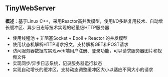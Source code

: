 ## TinyWebServer
**概述**：基于Linux C++，采用Reactor高并发模型，使用I/O多路复用技术、自动增长缓冲区、异步日志等技术实现的轻量级HTTP服务器

* 使用线程池 + 非阻塞Socket + Epoll + Reactor 的并发模型
* 使用状态机解析HTTP请求报文，支持解析GET和POST请求
* 访问服务器数据库实现web端用户注册、登录功能，可以请求服务器图片和视频文件
* 实现同步/异步日志系统，记录服务器运行状态
* 实现自动增长的缓冲区，支持动态调整缓冲区大小以适应不同大小的请求